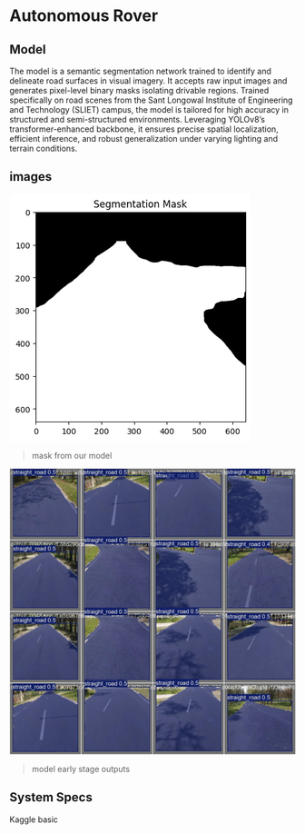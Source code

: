 
# Autonomous Rover

Model
-------------

The model is a semantic segmentation network trained to identify and delineate road surfaces in visual imagery. It accepts raw input images and generates pixel-level binary masks isolating drivable regions. Trained specifically on road scenes from the Sant Longowal Institute of Engineering and Technology (SLIET) campus, the model is tailored for high accuracy in structured and semi-structured environments. Leveraging YOLOv8’s transformer-enhanced backbone, it ensures precise spatial localization, efficient inference, and robust generalization under varying lighting and terrain conditions.
## images

![](https://github.com/sagar-anmol/rover/blob/main/Model/912download.png)
>mask from our model

![](https://github.com/sagar-anmol/rover/blob/main/Model/val_batch2_pred.jpg)
>model early stage outputs 
## System Specs


Kaggle basic
